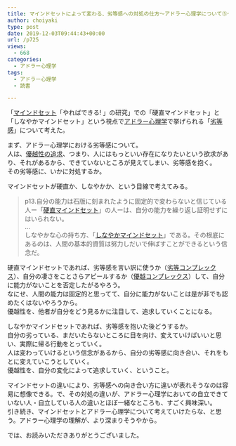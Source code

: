 ```yaml
---
title: マインドセットによって変わる、劣等感への対処の仕方〜アドラー心理学について⑤〜
author: choiyaki
type: post
date: 2019-12-03T09:44:43+00:00
url: /p725
views:
  - 668
categories:
  - アドラー心理学
tags:
  - アドラー心理学
  - 読書

---
```

「[マインドセット][1]「やればできる! 」の研究」での「硬直マインドセット」と「しなやかマインドセット」という視点で[アドラー心理学][2]で挙げられる「[劣等感][3]」について考えた。

まず、アドラー心理学における劣等感について。  
人は、[優越性の追求][4]、つまり、人にはもっといい存在になりたいという欲求があり、それがあるから、できていないところが見えてしまい、劣等感を抱く。  
その劣等感に、いかに対処するか。

マインドセットが硬直か、しなやかか、という目線で考えてみる。

> p13.自分の能力は石版に刻まれたように固定的で変わらないと信じている人ー「<a href="https://scrapbox.io/choiyaki-hondana/%E7%A1%AC%E7%9B%B4%E3%83%9E%E3%82%A4%E3%83%B3%E3%83%89%E3%82%BB%E3%83%83%E3%83%88" draggable="false">硬直マインドセット</a>」の人ーは、自分の能力を繰り返し証明せずにはいられない。  
> …  
> しなやかな心の持ち方、「<a href="https://scrapbox.io/choiyaki-hondana/%E3%81%97%E3%81%AA%E3%82%84%E3%81%8B%E3%83%9E%E3%82%A4%E3%83%B3%E3%83%89%E3%82%BB%E3%83%83%E3%83%88" draggable="false">しなやかマインドセット</a>」である。その根底にあるのは、人間の基本的資質は努力しだいで伸ばすことができるという信念だ。

硬直マインドセットであれば、劣等感を言い訳に使うか（[劣等コンプレックス][5]）、自分の凄さをことさらアピールするか（[優越コンプレックス][6]）して、自分に能力がないことを否定したがるやろう。  
なにせ、人間の能力は固定的と思ってて、自分に能力がないことは是が非でも認めたくはないやろうから。  
優越性を、他者が自分をどう見るかに注目して、追求していくことになる。

しなやかマインドセットであれば、劣等感を抱いた後どうするか。  
自分の劣っている、まだいたらないところに目を向け、変えていけばいいと思い、実際に帰る行動をとっていく。  
人は変わっていけるという信念があるから、自分の劣等感に向き合い、それをもとに変えていこうとしていく。  
優越性を、自分の変化によって追求していく、ということ。

マインドセットの違いにより、劣等感への向き合い方に違いが表れそうなのは容易に想像できる。で、その対処の違いが、アドラー心理学においての自立できていない人・自立している人の違いとほぼ一緒なところも、すごく興味深い。  
引き続き、マインドセットとアドラー心理学について考えていけたらな、と思う。アドラー心理学の理解が、より深まりそうやから。

では、お読みいただきありがとうございました。

 [1]: https://scrapbox.io/choiyaki-hondana/%E3%83%9E%E3%82%A4%E3%83%B3%E3%83%89%E3%82%BB%E3%83%83%E3%83%88
 [2]: https://scrapbox.io/choiyaki-hondana/%E3%82%A2%E3%83%89%E3%83%A9%E3%83%BC%E5%BF%83%E7%90%86%E5%AD%A6
 [3]: https://scrapbox.io/choiyaki-hondana/%E5%8A%A3%E7%AD%89%E6%84%9F
 [4]: https://scrapbox.io/choiyaki-hondana/%E5%84%AA%E8%B6%8A%E6%80%A7%E3%81%AE%E8%BF%BD%E6%B1%82
 [5]: https://scrapbox.io/choiyaki-hondana/%E5%8A%A3%E7%AD%89%E3%82%B3%E3%83%B3%E3%83%97%E3%83%AC%E3%83%83%E3%82%AF%E3%82%B9
 [6]: https://scrapbox.io/choiyaki-hondana/%E5%84%AA%E8%B6%8A%E3%82%B3%E3%83%B3%E3%83%97%E3%83%AC%E3%83%83%E3%82%AF%E3%82%B9